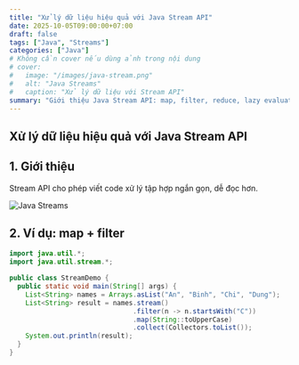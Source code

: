 ```yaml
---
title: "Xử lý dữ liệu hiệu quả với Java Stream API"
date: 2025-10-05T09:00:00+07:00
draft: false
tags: ["Java", "Streams"]
categories: ["Java"]
# Không cần cover nếu dùng ảnh trong nội dung
# cover:
#   image: "/images/java-stream.png"
#   alt: "Java Streams"
#   caption: "Xử lý dữ liệu với Stream API"
summary: "Giới thiệu Java Stream API: map, filter, reduce, lazy evaluation và cách tối ưu thao tác với Collection."
---
```


## Xử lý dữ liệu hiệu quả với Java Stream API

## 1. Giới thiệu

Stream API cho phép viết code xử lý tập hợp ngắn gọn, dễ đọc hơn.

![Java Streams](https://nhittt29.github.io/MyTechTales/images/java-stream.png "Xử lý dữ liệu với Stream API")

## 2. Ví dụ: map + filter

```java
import java.util.*;
import java.util.stream.*;

public class StreamDemo {
  public static void main(String[] args) {
    List<String> names = Arrays.asList("An", "Binh", "Chi", "Dung");
    List<String> result = names.stream()
                               .filter(n -> n.startsWith("C"))
                               .map(String::toUpperCase)
                               .collect(Collectors.toList());
    System.out.println(result);
  }
}
